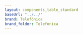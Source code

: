 ```yaml
---
layout: components_table_standard
baseUrl: "../../"
brand: Telefónica
brand_folder: Telefonica
---
```

